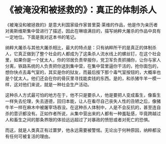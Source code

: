 # 《被淹没和被拯救的》：真正的体制杀人

《被淹没和被拯救的》是意大利国家级作家普里莫·莱维的作品，他是作为亲历者对奥斯维斯集中营进行了描述，因此在琳琅满目的，描写纳粹大屠杀的作品中具有一定地位。下面是我对这本书的笔记。

纳粹大屠杀与其他大屠杀相比，最大的特点是：只有纳粹所干的是真正的体制杀人，它真正做到了整个社会的人都成为了这条杀人流水线上的螺丝钉，在这个社会里，如果你是一个犹太人，你的邻居负责举报你，党卫军负责抓捕你，让你与家人分离，铁路系统的人负责把你送到集中营，在集中营里逼你干活的，抢你面包的，想你快点去毒气室的，其实是你的狱友，而最后按下那个毒气室按钮的，大概率也是个犹太人。他们还会在你的骨灰里寻找能卖钱的东西。是的，和杀猪牛羊一模一样，这对他们来说，就是一种社会生产活动。

这种杀人方式最可怕的地方在于，他不只是要杀人，他是要把人变成畜生，像畜生一样失去伦理，失去道德，回归本能，让人在看尽自己丧失人性的丑陋之后，像猪牛羊一样在麻木中被屠宰场吞没。在这种杀人体制中，人是不会反抗的，甚至连自杀的意识都没有。正如作者所说，从集中营出来的人都有一种羞耻感，毕竟跨越过人和畜生之间的那条界限的体验远远超过了对暴政的愤怒或者对死亡的恐惧。

而这，就是人类真正有过噩梦，他永远需要被警惕。无论出于何种原因，纳粹都没有任何可被复活的理由。
